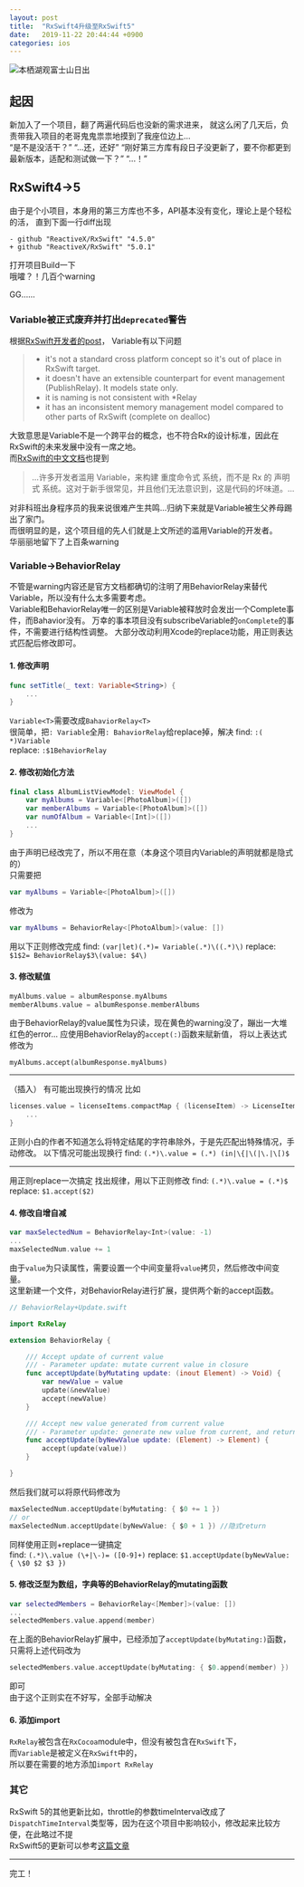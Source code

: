 ```yaml
---
layout: post
title:  "RxSwift4升级至RxSwift5"
date:   2019-11-22 20:44:44 +0900
categories: ios
---
```


![本栖湖观富士山日出](http://upload-images.jianshu.io/upload_images/1971022-fa9d13cefa89464f.jpg)  

## 起因  

新加入了一个项目，翻了两遍代码后也没新的需求进来，
就这么闲了几天后，负责带我入项目的老哥鬼鬼祟祟地摸到了我座位边上...  
“是不是没活干？”
“...还，还好”
“刚好第三方库有段日子没更新了，要不你都更到最新版本，适配和测试做一下？”
“...！”

## RxSwift4->5  

由于是个小项目，本身用的第三方库也不多，API基本没有变化，理论上是个轻松的活，
直到下面一行diff出现
```git
- github "ReactiveX/RxSwift" "4.5.0"
+ github "ReactiveX/RxSwift" "5.0.1"
```

打开项目Build一下  
哦嚯？！几百个warning  
  
GG……

### Variable被正式废弃并打出`deprecated`警告  

根据[RxSwift开发者的post](https://github.com/ReactiveX/RxSwift/issues/1501#issuecomment-347021795)，
Variable有以下问题
> - it's not a standard cross platform concept so it's out of place in RxSwift target.
> - it doesn't have an extensible counterpart for event management (PublishRelay). It models state only.
> - it is naming is not consistent with *Relay
> - it has an inconsistent memory management model compared to other parts of RxSwift (complete on dealloc)  

大致意思是Variable不是一个跨平台的概念，也不符合Rx的设计标准，因此在RxSwift的未来发展中没有一席之地。  
而[RxSwift的中文文档](https://beeth0ven.github.io/RxSwift-Chinese-Documentation/content/rxswift_core/observable_and_observer/variable.html)也提到

> ...许多开发者滥用 Variable，来构建 重度命令式 系统，而不是 Rx 的 声明式 系统。这对于新手很常见，并且他们无法意识到，这是代码的坏味道。...

对非科班出身程序员的我来说很难产生共鸣...归纳下来就是Variable被生父养母踢出了家门。  
而很明显的是，这个项目组的先人们就是上文所述的滥用Variable的开发者。  
华丽丽地留下了上百条warning

### Variable->BehaviorRelay  

不管是warning内容还是官方文档都确切的注明了用BehaviorRelay来替代Variable，所以没有什么太多需要考虑。  
Variable和BehaviorRelay唯一的区别是Variable被释放时会发出一个Complete事件，而Bahavior没有。
万幸的事本项目没有subscribeVariable的`onComplete`的事件，不需要进行结构性调整。
大部分改动利用Xcode的replace功能，用正则表达式匹配后修改即可。

#### 1. 修改声明
```swift
func setTitle(_ text: Variable<String>) {
    ...
}
```
`Variable<T>`需要改成`BahaviorRelay<T>`  
很简单，把`: Variable`全用`: BahaviorRelay`给replace掉，解决
find: `:( *)Variable`  
replace: `:$1BehaviorRelay`  

#### 2. 修改初始化方法  

```swift
final class AlbumListViewModel: ViewModel {
    var myAlbums = Variable<[PhotoAlbum]>([])
    var memberAlbums = Variable<[PhotoAlbum]>([])
    var numOfAlbum = Variable<[Int]>([])
    ...
}
```
由于声明已经改完了，所以不用在意（本身这个项目内Variable的声明就都是隐式的）  
只需要把
```swift
var myAlbums = Variable<[PhotoAlbum]>([])
```
修改为
```swift
var myAlbums = BehaviorRelay<[PhotoAlbum]>(value: [])
```
用以下正则修改完成
find: `(var|let)(.*)= Variable(.*)\((.*)\)`
replace: `$1$2= BehaviorRelay$3\(value: $4\)`

#### 3. 修改赋值  

```swift
myAlbums.value = albumResponse.myAlbums
memberAlbums.value = albumResponse.memberAlbums
```
由于BehaviorRelay的value属性为只读，现在黄色的warning没了，蹦出一大堆红色的error...
应使用BehaviorRelay的`accept(:)`函数来赋新值，
将以上表达式修改为
```
myAlbums.accept(albumResponse.myAlbums)
```
---

（插入）
有可能出现换行的情况
比如
```swift
licenses.value = licenseItems.compactMap { (licenseItem) -> LicenseItem? in
    ...
}
```
正则小白的作者不知道怎么将特定结尾的字符串除外，于是先匹配出特殊情况，手动修改。
以下情况可能出现换行
find: `(.*)\.value = (.*) (in|\{|\(|\.|\[)$`  

---  

用正则replace一次搞定
找出规律，用以下正则修改
find: `(.*)\.value = (.*)$`
replace: `$1.accept($2)`

#### 4. 修改自增自减  

```swift
var maxSelectedNum = BehaviorRelay<Int>(value: -1)
...
maxSelectedNum.value += 1
```
由于`value`为只读属性，需要设置一个中间变量将`value`拷贝，然后修改中间变量。  
这里新建一个文件，对BehaviorRelay进行扩展，提供两个新的accept函数。
```swift
// BehaviorRelay+Update.swift

import RxRelay

extension BehaviorRelay {

    /// Accept update of current value
    /// - Parameter update: mutate current value in closure
    func acceptUpdate(byMutating update: (inout Element) -> Void) {
        var newValue = value
        update(&newValue)
        accept(newValue)
    }

    /// Accept new value generated from current value
    /// - Parameter update: generate new value from current, and return it
    func acceptUpdate(byNewValue update: (Element) -> Element) {
        accept(update(value))
    }

}
```
然后我们就可以将原代码修改为
```swift
maxSelectedNum.acceptUpdate(byMutating: { $0 += 1 })
// or
maxSelectedNum.acceptUpdate(byNewValue: { $0 + 1 }) //隐式return
```
同样使用正则+replace一键搞定  
find: `(.*)\.value (\+|\-)= ([0-9]+)`
replace: `$1.acceptUpdate(byNewValue: { \$0 $2 $3 })`

#### 5. 修改泛型为数组，字典等的BehaviorRelay的mutating函数  

```swift
var selectedMembers = BehaviorRelay<[Member]>(value: [])
...
selectedMembers.value.append(member)
```
在上面的BehaviorRelay扩展中，已经添加了`acceptUpdate(byMutating:)`函数，只需将上述代码改为
```swift
selectedMembers.value.acceptUpdate(byMutating: { $0.append(member) })
```
即可  
由于这个正则实在不好写，全部手动解决  

#### 6. 添加import  

`RxRelay`被包含在`RxCocoa`module中，但没有被包含在`RxSwift`下，  
而`Variable`是被定义在`RxSwift`中的，  
所以要在需要的地方添加`import RxRelay`

### 其它  

RxSwift 5的其他更新比如，throttle的参数timeInterval改成了`DispatchTimeInterval`类型等，因为在这个项目中影响较小，修改起来比较方便，在此略过不提  
RxSwift5的更新可以参考[这篇文章](https://medium.com/@freak4pc/whats-new-in-rxswift-5-f7a5c8ee48e7)

---

完工！
